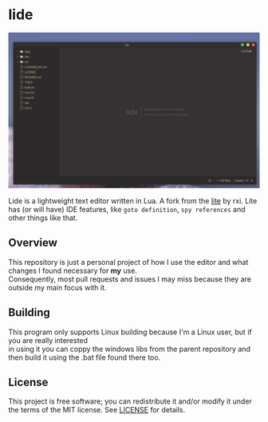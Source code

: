 # lide
![screenshot](lide-printscreen.png)

Lide is a lightweight text editor written in Lua. A fork from the [lite](https://github.com/rxi/lite) by rxi.
Lite has (or will have) IDE features, like `goto definition`, `spy references` and other things like that.

## Overview
This repository is just a personal project of how I use the editor and what changes I found necessary for **my** use.<br/>
Consequently, most pull requests and issues I may miss because they are outside my main focus with it.

## Building
This program only supports Linux building because I'm a Linux user, but if you are really interested<br/>
in using it you can coppy the windows libs from the parent repository and then build it using the .bat file found there too.

## License
This project is free software; you can redistribute it and/or modify it under
the terms of the MIT license. See [LICENSE](LICENSE) for details.
